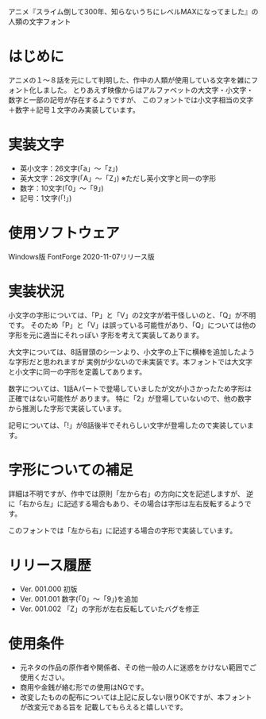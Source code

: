 アニメ『スライム倒して300年、知らないうちにレベルMAXになってました』の人類の文字フォント

# はじめに

アニメの１～８話を元にして判明した、作中の人類が使用している文字を雑にフォント化しました。
とりあえず映像からはアルファベットの大文字・小文字・数字と一部の記号が存在するようですが、
このフォントでは小文字相当の文字＋数字＋記号１文字のみ実装しています。

# 実装文字

* 英小文字：26文字(「a」～「z」)
* 英大文字：26文字(「A」～「Z」) ※ただし英小文字と同一の字形
* 数字：10文字(「0」～「9」)
* 記号：1文字(「!」)

# 使用ソフトウェア

Windows版 FontForge 2020-11-07リリース版

# 実装状況

小文字の字形については、「P」と「V」の2文字が若干怪しいのと、「Q」が不明です。
そのため「P」と「V」は誤っている可能性があり、「Q」については他の字形を元に適当にそれっぽい
字形を考えて実装してあります。

大文字については、8話冒頭のシーンより、小文字の上下に横棒を追加したような字形だと思われますが
実例が少ないので未実装です。本フォントでは大文字と小文字に同一の字形を定義してあります。

数字については、1話Aパートで登場していましたが文が小さかったため字形は正確ではない可能性が
あります。
特に「2」が登場していないので、他の数字から推測した字形で実装しています。

記号については、「!」が8話後半でそれらしい文字が登場したので実装しています。

# 字形についての補足

詳細は不明ですが、作中では原則「左から右」の方向に文を記述しますが、
逆に「右から左」に記述する場合もあり、その場合は字形は左右反転するようです。

このフォントでは「左から右」に記述する場合の字形で実装しています。

# リリース履歴

* Ver. 001.000 初版
* Ver. 001.001 数字(「0」～「9」)を追加
* Ver. 001.002 「Z」の字形が左右反転していたバグを修正

# 使用条件

* 元ネタの作品の原作者や関係者、その他一般の人に迷惑をかけない範囲でご使用ください。
* 商用や金銭が絡む形での使用はNGです。
* 改変したものの配布については上記に反しない限りOKですが、本フォントが改変元である旨を
  記載してもらえると嬉しいです。
